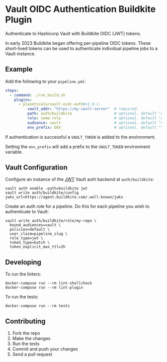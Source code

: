 # Vault OIDC Authentication Buildkite Plugin

Authenticate to Hashicorp Vault with Buildkite OIDC (JWT) tokens.

In early 2023 Buildkite began offering per-pipeline OIDC tokens. These short-lived
tokens can be used to authenticate individual pipeline jobs to a Vault instance.

## Example

Add the following to your `pipeline.yml`:

```yaml
steps:
  - command: ./run_build.sh
    plugins:
      - planetscale/vault-oidc-auth#v1.0.1:
          vault_addr: "https://my-vault-server"  # required.
          path: auth/buildkite                   # optional. default "auth/buildkite"
          role: some-role                        # optional. default "$BUILDKITE_PIPELINE_SLUG"
          audience: vault                        # optional. default "vault"
          env_prefix: DEV_                       # optional. default "". (prefix to add to VAULT_TOKEN env var name)
```

If authentication is successful a `VAULT_TOKEN` is added to the environment.

Setting the `env_prefix` will add a prefix to the `VAULT_TOKEN` environment variable.

## Vault Configuration

Configure an instance of the [JWT](https://developer.hashicorp.com/vault/docs/auth/jwt) Vault auth backend at `auth/buildkite`:

```console
vault auth enable -path=buildkite jwt
vault write auth/buildkite/config jwks_url=https://agent.buildkite.com/.well-known/jwks
```

Create an auth role for a pipeline. Do this for each pipeline you wish to authenticate to Vault:

```console
vault write auth/buildkite/role/my-repo \
  bound_audiences=vault \
  policies=default \
  user_claim=pipeline_slug \
  role_type=jwt \
  token_type=batch \
  token_explicit_max_ttl=2h
```

## Developing

To run the linters:

```shell
docker-compose run --rm lint-shellcheck
docker-compose run --rm lint-plugin
```

To run the tests:

```shell
docker-compose run --rm tests
```

## Contributing

1. Fork the repo
2. Make the changes
3. Run the tests
4. Commit and push your changes
5. Send a pull request
